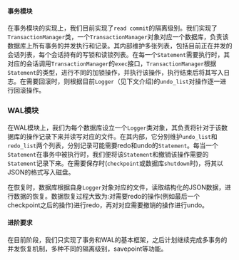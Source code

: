 #### 事务模块

​	在事务模块的实现上，我们目前实现了`read commit`的隔离级别。我们实现了`TransactionManager`类，一个`TransactionManager`对象对应一个数据库，负责该数据库上所有事务的并发执行和记录。其内部维护多张列表，包括目前正在并发的会话列表，每个会话持有的写锁和读锁列表。在每一个`Statement`需要执行时，其对应的会话调用`TransactionManager`的`exec`接口，`TransactionManager`根据`Statement`的类型，进行不同的加锁操作，并执行该操作，执行结束后将其写入日志。在需要回滚时，则根据目前`Logger`（见下文介绍)的`undo_list`对操作逐一进行回滚操作。

### WAL模块

​	在WAL模块上，我们为每个数据库设立一个`Logger`类对象，其负责将针对于该数据库的操作记录下来并读写对应的文件。在其内部，它分别维护`undo_list`和`redo_list`两个列表，分别记录可能需要redo和undo的`Statement`。每当一个`Statement`在事务中被执行时，我们便将该`Statement`和撤销该操作需要的`Statement`记录下来。在需要保存时(`checkpoint`或数据库`shutdown`时)，将其以JSON的格式写入磁盘。

​	在恢复时，数据库根据自身`Logger`对象对应的文件，读取结构化的JSON数据，进行数据的恢复。数据恢复过程大致为:对需要redo的操作(例如最后一个checkpoint之后的操作)进行redo，再对对应需要撤销的操作进行undo。

#### 进阶要求

​	在目前阶段，我们只实现了事务和WAL的基本框架，之后计划继续完成多事务的并发恢复机制，多种不同的隔离级别，savepoint等功能。